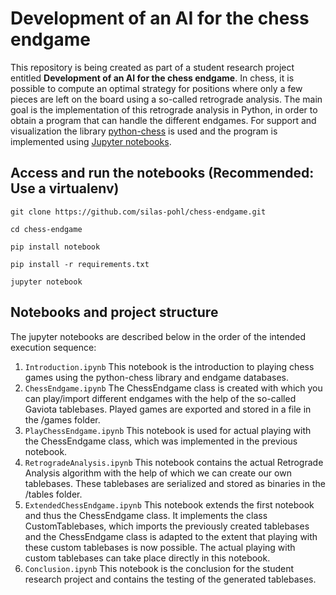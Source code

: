 # Development of an AI for the chess endgame

This repository is being created as part of a student research project entitled **Development of an AI for the chess endgame**. In chess, it is possible to compute an optimal strategy for positions where only a few pieces are left on the board using a so-called retrograde analysis. The main goal is the implementation of this retrograde analysis in Python, in order to obtain a program that can handle the different endgames. For support and visualization the library [python-chess](https://python-chess.readthedocs.io/en/latest/) is used and the program is implemented using [Jupyter notebooks](https://jupyter.org/).

## Access and run the notebooks (Recommended: Use a virtualenv)

```
git clone https://github.com/silas-pohl/chess-endgame.git
```
```
cd chess-endgame
```
```
pip install notebook
```
```
pip install -r requirements.txt
```
```
jupyter notebook
```

## Notebooks and project structure
The jupyter notebooks are described below in the order of the intended execution sequence:
1. `Introduction.ipynb` This notebook is the introduction to playing chess games using the python-chess library and endgame databases. 
2. `ChessEndgame.ipynb` The ChessEndgame class is created with which you can play/import different endgames with the help of the so-called Gaviota tablebases. Played games are exported and stored in a file in the /games folder.
3. `PlayChessEndgame.ipynb` This notebook is used for actual playing with the ChessEndgame class, which was implemented in the previous notebook.
4. `RetrogradeAnalysis.ipynb` This notebook contains the actual Retrograde Analysis algorithm with the help of which we can create our own tablebases. These tablebases are serialized and stored as binaries in the /tables folder.
5. `ExtendedChessEndgame.ipynb` This notebook extends the first notebook and thus the ChessEndgame class. It implements the class CustomTablebases, which imports the previously created tablebases and the ChessEndgame class is adapted to the extent that playing with these custom tablebases is now possible. The actual playing with custom tablebases can take place directly in this notebook.
6. `Conclusion.ipynb` This notebook is the conclusion for the student research project and contains the testing of the generated tablebases.